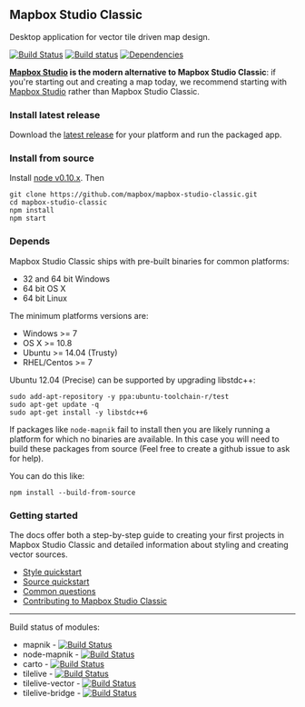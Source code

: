 Mapbox Studio Classic
-------------
Desktop application for vector tile driven map design.

[![Build Status](https://secure.travis-ci.org/mapbox/mapbox-studio-classic.svg)](http://travis-ci.org/mapbox/mapbox-studio-classic)
[![Build status](https://ci.appveyor.com/api/projects/status/vmvkol2diegfo7gc?svg=true)](https://ci.appveyor.com/project/Mapbox/mapbox-studio-classic)
[![Dependencies](https://david-dm.org/mapbox/mapbox-studio-classic.svg)](https://david-dm.org/mapbox/mapbox-studio-classic)

**[Mapbox Studio](https://www.mapbox.com/mapbox-studio/) is the modern alternative to Mapbox Studio Classic**: if you're starting out and creating a map today, we recommend starting with [Mapbox Studio](https://www.mapbox.com/mapbox-studio/) rather than Mapbox Studio Classic.

### Install latest release

Download the [latest release](https://www.mapbox.com/mapbox-studio-classic/) for your platform and run the packaged app.

### Install from source

Install [node v0.10.x](http://nodejs.org/download/). Then

    git clone https://github.com/mapbox/mapbox-studio-classic.git
    cd mapbox-studio-classic
    npm install
    npm start

### Depends

Mapbox Studio Classic ships with pre-built binaries for common platforms:

  - 32 and 64 bit Windows
  - 64 bit OS X
  - 64 bit Linux

The minimum platforms versions are:

  - Windows >= 7
  - OS X >= 10.8
  - Ubuntu >= 14.04 (Trusty)
  - RHEL/Centos >= 7

Ubuntu 12.04 (Precise) can be supported by upgrading libstdc++:

    sudo add-apt-repository -y ppa:ubuntu-toolchain-r/test
    sudo apt-get update -q
    sudo apt-get install -y libstdc++6

If packages like `node-mapnik` fail to install then you are likely running a platform for which no binaries are available. In this case you will need to build these packages from source (Feel free to create a github issue to ask for help).

You can do this like:


    npm install --build-from-source


### Getting started

The docs offer both a step-by-step guide to creating your first projects in Mapbox Studio Classic and detailed information about styling and creating vector sources.

- [Style quickstart](https://www.mapbox.com/help/style-quickstart/)
- [Source quickstart](https://www.mapbox.com/help/source-quickstart/)
- [Common questions](https://www.mapbox.com/help/studio-common-questions/)
- [Contributing to Mapbox Studio Classic](https://github.com/mapbox/mapbox-studio-classic/blob/mb-pages/CONTRIBUTING.md)

------

Build status of modules:

 - mapnik - [![Build Status](https://secure.travis-ci.org/mapnik/mapnik.png)](http://travis-ci.org/mapnik/mapnik)
 - node-mapnik - [![Build Status](https://secure.travis-ci.org/mapnik/node-mapnik.png)](http://travis-ci.org/mapnik/node-mapnik)
 - carto - [![Build Status](https://secure.travis-ci.org/mapbox/carto.png)](http://travis-ci.org/mapbox/carto)
 - tilelive - [![Build Status](https://secure.travis-ci.org/mapbox/tilelive.png)](http://travis-ci.org/mapbox/tilelive)
 - tilelive-vector - [![Build Status](https://secure.travis-ci.org/mapbox/tilelive-vector.png)](http://travis-ci.org/mapbox/tilelive-vector)
 - tilelive-bridge - [![Build Status](https://secure.travis-ci.org/mapbox/tilelive-bridge.png)](http://travis-ci.org/mapbox/tilelive-bridge)
